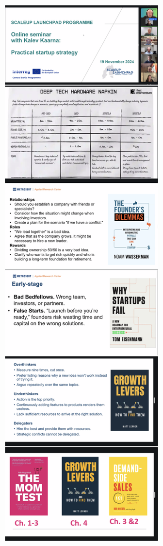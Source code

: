 ![](img/Screenshot%202024-11-19%20at%2015.34.57.png)![](img/Screenshot%202024-11-19%20at%2016.30.39.png)![](img/Screenshot%202024-11-19%20at%2016.44.08.png)![](img/Screenshot%202024-11-19%20at%2016.45.41.png)![](img/Screenshot%202024-11-19%20at%2016.52.41.png)![](img/Screenshot%202024-11-19%20at%2016.56.59.png)